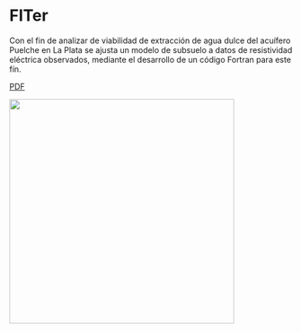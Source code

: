 # FITer

Con el fin de analizar de viabilidad de extracción de agua dulce del acuífero Puelche en La Plata se ajusta un modelo de subsuelo a datos de resistividad eléctrica observados, mediante el desarrollo de un código Fortran para este fín. 



[PDF](https://drive.google.com/file/d/1MtQpQJB2VT4bl8fMvmO52-8ZuyipMQ_l/view?usp=sharing)

[<img src="https://lh3.googleusercontent.com/pw/AL9nZEV3AZX5l_5m8B2Qs_Fsum9aiOQgmiZh9bi9MMsTOoWjI1J4hDi0alCxCUtA2Hwx48RPwWAQihOpfJTcyBBXIsYlHZqQbTjZiNLv1ycrrgkNLi3EVRfkcub0ukdqSfgz5WPH-0SSfrygejMZXCzPwMKX=w558-h743-no" style="width:400px;">](https://drive.google.com/file/d/1MtQpQJB2VT4bl8fMvmO52-8ZuyipMQ_l/view?usp=sharing)

